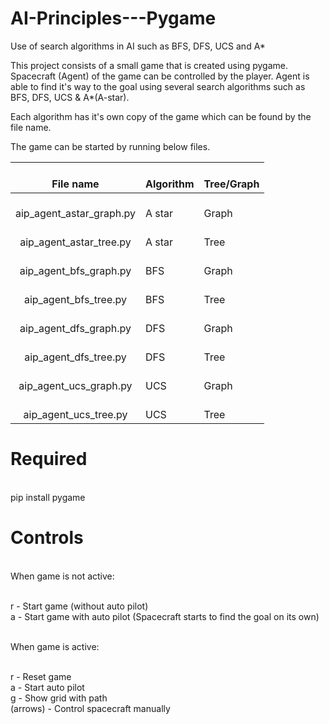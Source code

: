 # AI-Principles---Pygame

Use of search algorithms in AI such as BFS, DFS, UCS and A\*

This project consists of a small game that is created using pygame. Spacecraft (Agent) of the game can be controlled by the player. Agent is able to find it's way to the goal using several search algorithms such as BFS, DFS, UCS & A*(A-star).

Each algorithm has it's own copy of the game which can be found by the file name.

The game can be started by running below files.

|            <br>**File name**       	|    <br>**Algorithm** 	|    <br>**Tree/Graph**	|
|:----------------------------------:	|---------------------	|----------------------	|
|    <br>aip_agent_astar_graph.py    	|    <br>A star       	|    <br>Graph         	|
|    <br>aip_agent_astar_tree.py     	|    <br>A star       	|    <br>Tree          	|
|    <br>aip_agent_bfs_graph.py      	|    <br>BFS          	|    <br>Graph         	|
|    <br>aip_agent_bfs_tree.py       	|    <br>BFS          	|    <br>Tree          	|
|    <br>aip_agent_dfs_graph.py      	|    <br>DFS          	|    <br>Graph         	|
|    <br>aip_agent_dfs_tree.py       	|    <br>DFS          	|    <br>Tree          	|
|    <br>aip_agent_ucs_graph.py      	|    <br>UCS          	|    <br>Graph         	|
|    <br>aip_agent_ucs_tree.py       	|    <br>UCS          	|    <br>Tree          	|


# Required

<br>pip install pygame

# Controls

<br>When game is not active:

<br>r - Start game (without auto pilot)
<br>a - Start game with auto pilot (Spacecraft starts to find the goal on its own)

<br>When game is active:

<br>r - Reset game
<br>a - Start auto pilot
<br>g - Show grid with path
<br>(arrows) - Control spacecraft manually
